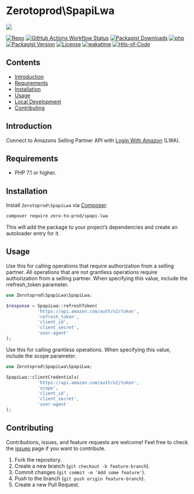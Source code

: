 # Zerotoprod\SpapiLwa

![](art/logo.png)

[![Repo](https://img.shields.io/badge/github-gray?logo=github)](https://github.com/zero-to-prod/spapi-lwa)
[![GitHub Actions Workflow Status](https://img.shields.io/github/actions/workflow/status/zero-to-prod/spapi-lwa/test.yml?label=test)](https://github.com/zero-to-prod/spapi-lwa/actions)
[![Packagist Downloads](https://img.shields.io/packagist/dt/zero-to-prod/spapi-lwa?color=blue)](https://packagist.org/packages/zero-to-prod/spapi-lwa/stats)
[![php](https://img.shields.io/packagist/php-v/zero-to-prod/spapi-lwa.svg?color=purple)](https://packagist.org/packages/zero-to-prod/spapi-lwa/stats)
[![Packagist Version](https://img.shields.io/packagist/v/zero-to-prod/spapi-lwa?color=f28d1a)](https://packagist.org/packages/zero-to-prod/spapi-lwa)
[![License](https://img.shields.io/packagist/l/zero-to-prod/spapi-lwa?color=pink)](https://github.com/zero-to-prod/spapi-lwa/blob/main/LICENSE.md)
[![wakatime](https://wakatime.com/badge/github/zero-to-prod/spapi-lwa.svg)](https://wakatime.com/badge/github/zero-to-prod/spapi-lwa)
[![Hits-of-Code](https://hitsofcode.com/github/zero-to-prod/spapi-lwa?branch=main)](https://hitsofcode.com/github/zero-to-prod/spapi-lwa/view?branch=main)

## Contents

- [Introduction](#introduction)
- [Requirements](#requirements)
- [Installation](#installation)
- [Usage](#usage)
- [Local Development](./LOCAL_DEVELOPMENT.md)
- [Contributing](#contributing)

## Introduction

Connect to Amazons Selling Partner API with [Login With Amazon](https://developer-docs.amazon.com/sp-api/docs/connecting-to-the-selling-partner-api) (LWA).

## Requirements

- PHP 7.1 or higher.

## Installation

Install `Zerotoprod\SpapiLwa` via [Composer](https://getcomposer.org/):

```bash
composer require zero-to-prod/spapi-lwa
```

This will add the package to your project’s dependencies and create an autoloader entry for it.

## Usage

Use this for calling operations that require authorization from a selling partner. All operations that are not grantless operations require
authorization from a selling partner. When specifying this value, include the rrefresh_token parameter.

```php
use Zerotoprod\SpapiLwa\SpapiLwa;

$response = SpapiLwa::refreshToken(
            'https://api.amazon.com/auth/o2/token',
            'refresh_token',
            'client_id',
            'client_secret',
            'user-agent'
);
```

Use this for calling grantless operations. When specifying this value, include the scope parameter.

```php
use Zerotoprod\SpapiLwa\SpapiLwa;

SpapiLwa::clientCredentials(
            'https://api.amazon.com/auth/o2/token',
            'scope',
            'client_id',
            'client_secret',
            'user-agent'
);
```

## Contributing

Contributions, issues, and feature requests are welcome!
Feel free to check the [issues](https://github.com/zero-to-prod/spapi-lwa/issues) page if you want to contribute.

1. Fork the repository.
2. Create a new branch (`git checkout -b feature-branch`).
3. Commit changes (`git commit -m 'Add some feature'`).
4. Push to the branch (`git push origin feature-branch`).
5. Create a new Pull Request.